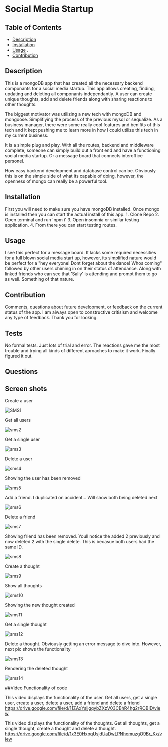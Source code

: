 # Social Media Startup 
  

  ## Table of Contents

  * [Description](#description)
  * [Installation](#installation)
  * [Usage](#usage)
  .
  * [Contribution](#contribution)
  
  ## Description 

  This is a mongoDB app that has created all the necessary backend componants for a social media startup. This app allows creating, finding, updating and deleting all componants independantly.  A user can  create unique thoughts, add and delete friends along with sharing reactions to other thoughts. 

  The biggest motivator was utilizing a new tech with mongoDB and mongoose. Simplifiying the process of the previous mysql or sequalize. As a business manager, there were some really cool features and benifits of this tech and it kept pushing me to learn more in how I could utilize this tech in my current business.
  
  It is a simple plug and play. With all the routes, backend and middleware complete, someone can simply build out a front end and have a functioning social media startup. Or a message board that connects interoffice personel. 

  How easy backend development and database control can be. Obviously this is on the simple side of what its capable of doing, however, the openness of mongo can really be a powerful tool. 

 

  ## Installation
  First you will need to make sure you have mongoDB installed. Once mongo is installed then you can start the actual install of this app. 1. Clone Repo 2. Open terminal and run 'npm i' 3. Open insomnia or similar testing application. 4. From there you can start testing routes. 

  ## Usage

  I see this perfect for a message board. It lacks some required necessities for a full blown social media start up, however, its simplified nature would be perfect for a  "hey everyone! Dont forget about the dance! Whos coming" followed by other users chiming in on their status of attendance. Along with linked friends who can see that 'Sally' is attending and prompt them to go as well. Something of that nature. 

  ## Contribution

  Comments, questions about future development, or feedback on the current status of the app. I am always open to constructive critisism and welcome any type of feedback. Thank you for looking.

  ## Tests

  No formal tests. Just lots of trial and error. The reactions gave me the most trouble and trying all kinds of different aproaches to make it work. Finally figured it out. 

  ## Questions

  ## Screen shots 

Create a user

![SMS1](https://user-images.githubusercontent.com/97492542/188926045-0803f87f-24e3-41ef-9ec7-75fece6bf8f5.png)

Get all users

![sms2](https://user-images.githubusercontent.com/97492542/188926049-9783a329-c862-4d39-b211-40aaf768c9c9.png)

Get a single user

![sms3](https://user-images.githubusercontent.com/97492542/188926052-f1510cd0-09e0-4f45-8049-308db3d1da32.png)

Delete a user

![sms4](https://user-images.githubusercontent.com/97492542/188926055-c608de2f-67d0-49d9-b13f-9ad3a6fc13c3.png)

Showing the user has been removed

![sms5](https://user-images.githubusercontent.com/97492542/188926057-300aa15b-18d3-47c8-a9e8-b089b7ad3be1.png)

Add a friend. I duplicated on accident... Will show both being deleted next

![sms6](https://user-images.githubusercontent.com/97492542/188926060-4ec18e8d-eaef-4a62-9282-ac981fe8268d.png)

Delete a friend

![sms7](https://user-images.githubusercontent.com/97492542/188926062-18a77edd-33d9-47e0-b555-e0b883fab7d6.png)

Showing friend has been removed. Youll notice the added 2 previously and now deleted 2 with the single delete. This is becasue both users had the same ID. 

![sms8](https://user-images.githubusercontent.com/97492542/188926063-ada5f114-b799-41e2-9914-12ac7d4110e1.png)

Create a thought

![sms9](https://user-images.githubusercontent.com/97492542/188926065-ef5c021a-6bb6-4299-ae2a-dec908972775.png)

Show all thoughts

![sms10](https://user-images.githubusercontent.com/97492542/188926084-845ca733-6266-480d-92fb-976fbf106032.png)

Showing the new thought created

![sms11](https://user-images.githubusercontent.com/97492542/188926088-fe2bb167-0b6a-49b2-a221-4c3145ff4e79.png)

Get a single thought

![sms12](https://user-images.githubusercontent.com/97492542/188926089-d111600b-e269-41ac-83a5-d9b88a0de537.png)

Delete a thought. Obviously getting an error message to dive into. However, next pic shows the functionality

![sms13](https://user-images.githubusercontent.com/97492542/188926090-00b16ffc-94d7-40ab-bb64-d06a7422751d.png)

Rendering the deleted thought

![sms14](https://user-images.githubusercontent.com/97492542/188926091-6e82e1fc-a7e0-4356-beaf-08a96448fd71.png)


  ##Video Functionality of code
  
  This video displays the functionality of the user. Get all users, get a single user, create a user, delete a user, add a friend and delete a friend
  https://drive.google.com/file/d/11ZAxYsljgqybZXzV03CBhR4hg2rROBID/view
  
  This video displays the functionality of the thoughts. Get all thoughts, get a single thought, create a thought and delete a thought. 
  https://drive.google.com/file/d/1x3E0HxpqUsjdUaDwLPNhomuzgO9Br_Kx/view
  
